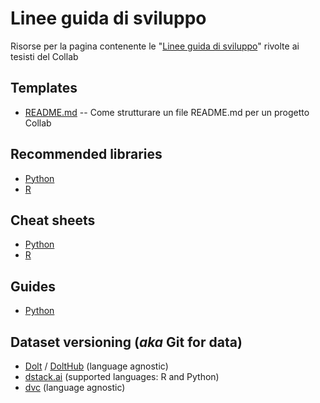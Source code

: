 # Linee guida di sviluppo
Risorse per la pagina contenente le "[Linee guida di sviluppo](http://collab.di.uniba.it/tesi-di-laurea/come-sviluppare-un-progetto-di-tesi/)" rivolte ai tesisti del Collab

## Templates
* [README.md](template/README.md) -- Come strutturare un file README.md per un progetto Collab

## Recommended libraries

* [Python](Python/libraries.md)
* [R](R/libraries.md)


## Cheat sheets

* [Python](Python/cheat-sheets.md)
* [R](R/cheat-sheets.md)

## Guides

* [Python](Python/guides.md)


## Dataset versioning (*aka* Git for data)
* [Dolt](https://github.com/liquidata-inc/dolt) / [DoltHub](https://www.dolthub.com/) (language agnostic)
* [dstack.ai](https://dstack.ai/) (supported languages: R and Python)
* [dvc](https://dvc.org/) (language agnostic)
